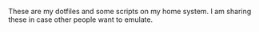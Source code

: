 These are my dotfiles and some scripts on my home system.
I am sharing these in case other people want to emulate.
